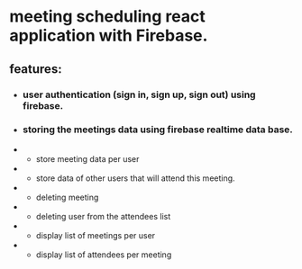 # meeting scheduling react application with Firebase.
## features:
* ### user authentication (sign in, sign up, sign out) using firebase.
* ### storing the meetings data using firebase realtime data base.
*   * store meeting data per user
*   * store data of other users that will attend this meeting.
*   * deleting meeting
*   * deleting user from the attendees list
*   * display list of meetings per user
*   * display list of attendees per meeting 
